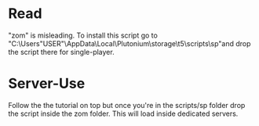 # Read
"zom" is misleading. To install this script go to "C:\Users\"USER"\AppData\Local\Plutonium\storage\t5\scripts\sp"and drop the script there for single-player.

# Server-Use
Follow the the tutorial on top but once you're in the scripts/sp folder drop the script inside the zom folder. This will load inside dedicated servers. 
